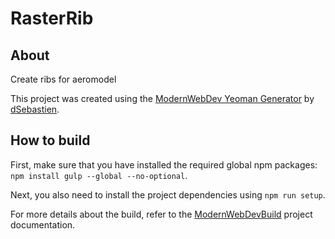# RasterRib

## About
Create  ribs for aeromodel

This project was created using the [ModernWebDev Yeoman Generator](https://github.com/dsebastien/modernWebDevGenerator) by [dSebastien](https://twitter.com/dSebastien).

## How to build
First, make sure that you have installed the required global npm packages: `npm install gulp --global --no-optional`.

Next, you also need to install the project dependencies using `npm run setup`.

For more details about the build, refer to the [ModernWebDevBuild](https://github.com/dsebastien/modernWebDevBuild) project documentation.
